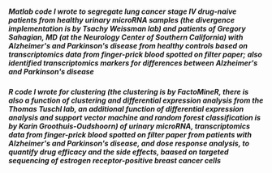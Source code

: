 ##### Matlab code I wrote to segregate lung cancer stage IV drug-naive patients from healthy urinary microRNA samples (the divergence implementation is by Tsachy Weissman lab) and patients of Gregory Sahagian, MD (at the Neurology Center of Southern California) with Alzheimer's and Parkinson's disease from healthy controls based on transcriptomics data from finger-prick blood spotted on filter paper; also identified transcriptomics markers for differences between Alzheimer's and Parkinson's disease

##### R code I wrote for clustering (the clustering is by FactoMineR, there is also a function of clustering and differential expression analysis from the Thomas Tuschl lab, an additional function of differential expression analysis and support vector machine and random forest classification is by Karin Groothuis-Oudshoorn) of urinary microRNA, transcriptomics data from finger-prick blood spotted on filter paper from patients with Alzheimer's and Parkinson's disease, and dose response analysis, to quantify drug efficacy and the side effects, baased on targeted sequencing of estrogen receptor-positive breast cancer cells
